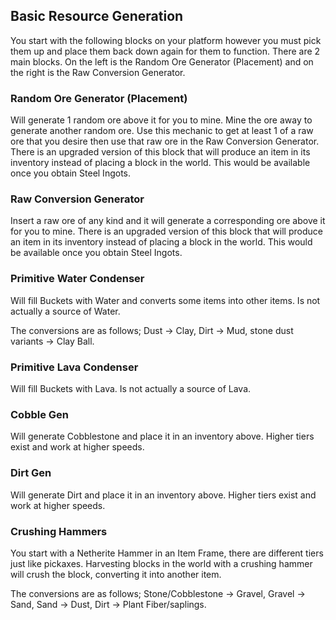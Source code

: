## Basic Resource Generation

You start with the following blocks on your platform however you must pick them up and place them back down again for them to function. There are 2 main blocks. On the left is the Random Ore Generator (Placement) and on the right is the Raw Conversion Generator.

### Random Ore Generator (Placement)

Will generate 1 random ore above it for you to mine. Mine the ore away to generate another random ore. Use this mechanic to get at least 1 of a raw ore that you desire then use that raw ore in the Raw Conversion Generator. There is an upgraded version of this block that will produce an item in its inventory instead of placing a block in the world. This would be available once you obtain Steel Ingots.

### Raw Conversion Generator

Insert a raw ore of any kind and it will generate a corresponding ore above it for you to mine. There is an upgraded version of this block that will produce an item in its inventory instead of placing a block in the world. This would be available once you obtain Steel Ingots.

### Primitive Water Condenser

Will fill Buckets with Water and converts some items into other items. Is not actually a source of Water.

The conversions are as follows; Dust -> Clay, Dirt -> Mud, stone dust variants -> Clay Ball.

### Primitive Lava Condenser

Will fill Buckets with Lava. Is not actually a source of Lava.

### Cobble Gen

Will generate Cobblestone and place it in an inventory above. Higher tiers exist and work at higher speeds.

### Dirt Gen

Will generate Dirt and place it in an inventory above. Higher tiers exist and work at higher speeds.

### Crushing Hammers

You start with a Netherite Hammer in an Item Frame, there are different tiers just like pickaxes. Harvesting blocks in the world with a crushing hammer will crush the block, converting it into another item.

The conversions are as follows; Stone/Cobblestone -> Gravel, Gravel -> Sand, Sand -> Dust, Dirt -> Plant Fiber/saplings.